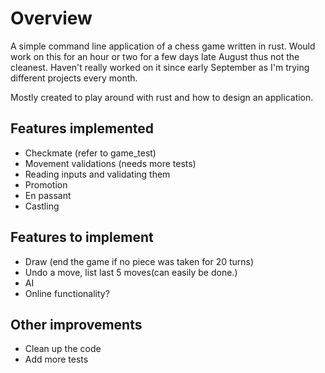 # Overview

A simple command line application of a chess game written in rust. Would work on this for an hour or two for a few days 
late August thus not the cleanest.
Haven't really worked on it since early September as I'm trying different projects every month.

Mostly created to play around with rust and how to design an application.

## Features implemented 

- Checkmate (refer to game_test)
- Movement validations (needs more tests)
- Reading inputs and validating them
- Promotion
- En passant
- Castling

## Features to implement 

- Draw (end the game if no piece was taken for 20 turns)
- Undo a move, list last 5 moves(can easily be done.)
- AI
- Online functionality?


## Other improvements

- Clean up the code
- Add more tests